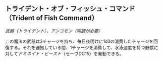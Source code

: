 ## トライデント・オブ・フィッシュ・コマンド（Trident of Fish Command）
*武器（トライデント）、アンコモン（同調が必要）*

この魔法の武器は3チャージを持ち、毎日夜明けに1d3の消費したチャージを回復する。それを運搬している間、1チャージを消費して、水泳速度を持つ野獣に対して*ドミネイト・ビースト*（セーヴDC15）を発動できる。